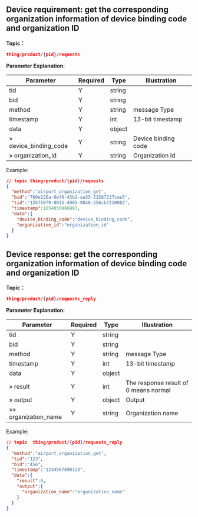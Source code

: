 ## Device requirement: get the corresponding organization information of device binding code and organization ID

**Topic：**
```json
thing/product/{pid}/requests
```

**Parameter Explanation:**

| Parameter                     | Required | Type   | Illustration                             |
| ---------------------------------- | ---- | ------ | ---------------------------------- |
| tid                                | Y   | string |                                    |
| bid                                | Y   | string |                                    |
| method                             | Y   | string | message Type                        |
| timestamp                          | Y   | int    | 13-bit timestamp                         |
| data                               | Y   | object |                            |
| » device_binding_code                      | Y   | string|  Device binding code              |
| » organization_id                      | Y   | string| Organization id               |


Example:
```json
// topic thing/product/{pid}/requests
{
  "method":"airport_organization_get",
  "bid":"760e126a-0ef0-43b2-aa35-31587237cae5",
  "tid":"135f50f9-8015-4905-9848-256cb7210082",
  "timestamp":1654050986907,
  "data":{
    "device_binding_code":"device_binding_code",
    "organization_id":"organization_id"
  }
}
```

## Device response: get the corresponding organization information of device binding code and organization ID
**Topic：**
```json
thing/product/{pid}/requests_reply
```
**Parameter Explanation:**

| Parameter                     | Required | Type   | Illustration                             |
| ---------------------------------- | ---- | ------ | ---------------------------------- |
| tid                                | Y   | string |                                    |
| bid                                | Y   | string |                                    |
| method                             | Y   | string | message Type                        |
| timestamp                          | Y   | int    | 13-bit timestamp                         |
| data                               | Y   | object |                            |
| » result                      | Y   | int    | The response result of 0 means normal               |
| » output                      | Y   | object | Output           |
| »» organization_name                      | Y   | string|   Organization name             |


Example:
```json
// topic  thing/product/{pid}/requests_reply
{
  "method":"airport_organization_get",
  "tid":"123",
  "bid":"456",
  "timestamp":"1234567890123",
  "data":{
    "result":0,
    "output":{
      "organization_name":"organization_name"
    }
  }
}
```